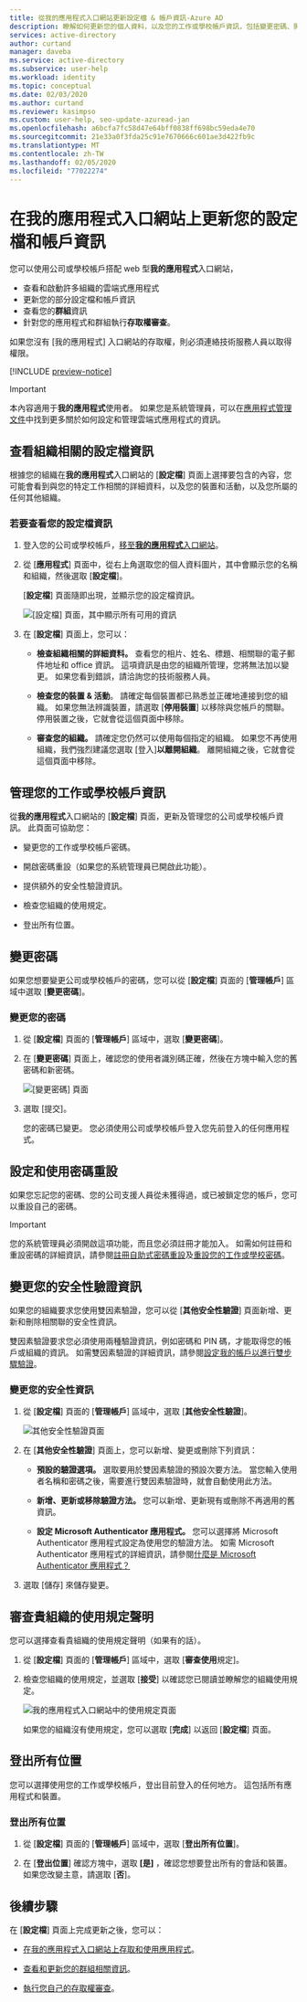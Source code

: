 ```yaml
---
title: 從我的應用程式入口網站更新設定檔 & 帳戶資訊-Azure AD
description: 瞭解如何更新您的個人資料，以及您的工作或學校帳戶資訊，包括變更密碼、開啟密碼重設、更新安全性驗證方法、查看貴組織的使用規定聲明，以及登出您已使用工作或學校帳戶登入的任何位置。
services: active-directory
author: curtand
manager: daveba
ms.service: active-directory
ms.subservice: user-help
ms.workload: identity
ms.topic: conceptual
ms.date: 02/03/2020
ms.author: curtand
ms.reviewer: kasimpso
ms.custom: user-help, seo-update-azuread-jan
ms.openlocfilehash: a6bcfa7fc58d47e64bff0838ff698bc59eda4e70
ms.sourcegitcommit: 21e33a0f3fda25c91e7670666c601ae3d422fb9c
ms.translationtype: MT
ms.contentlocale: zh-TW
ms.lasthandoff: 02/05/2020
ms.locfileid: "77022274"
---
```

# <a name="update-your-profile-and-account-information-on-the-my-apps-portal"></a>在我的應用程式入口網站上更新您的設定檔和帳戶資訊

您可以使用公司或學校帳戶搭配 web 型**我的應用程式**入口網站， 

- 查看和啟動許多組織的雲端式應用程式
- 更新您的部分設定檔和帳戶資訊
- 查看您的**群組**資訊
- 針對您的應用程式和群組執行**存取權審查**。 

如果您沒有 [我的應用程式] 入口網站的存取權，則必須連絡技術服務人員以取得權限。

[!INCLUDE [preview-notice](../../../includes/active-directory-end-user-my-apps-portal.md)]

> [!Important]
> 本內容適用于**我的應用程式**使用者。 如果您是系統管理員，可以在[應用程式管理文件](https://docs.microsoft.com/azure/active-directory/manage-apps)中找到更多關於如何設定和管理雲端式應用程式的資訊。

## <a name="view-your-organization-related-profile-information"></a>查看組織相關的設定檔資訊

根據您的組織在**我的應用程式**入口網站的 [**設定檔**] 頁面上選擇要包含的內容，您可能會看到與您的特定工作相關的詳細資料，以及您的裝置和活動，以及您所屬的任何其他組織。

### <a name="to-view-your-profile-information"></a>若要查看您的設定檔資訊

1. 登入您的公司或學校帳戶，[移至**我的應用程式**入口網站](my-apps-portal-end-user-access.md)。

2. 從 [**應用程式**] 頁面中，從右上角選取您的個人資料圖片，其中會顯示您的名稱和組織，然後選取 [**設定檔**]。

    [**設定檔**] 頁面隨即出現，並顯示您的設定檔資訊。

    ![[設定檔] 頁面，其中顯示所有可用的資訊](media/my-apps-portal/my-apps-portal-profile-page.png)

3. 在 [**設定檔**] 頁面上，您可以：

    - **檢查組織相關的詳細資料。** 查看您的相片、姓名、標題、相關聯的電子郵件地址和 office 資訊。 這項資訊是由您的組織所管理，您將無法加以變更。 如果您看到錯誤，請洽詢您的技術服務人員。

    - **檢查您的裝置 & 活動**。 請確定每個裝置都已熟悉並正確地連接到您的組織。 如果您無法辨識裝置，請選取 [**停用裝置**] 以移除與您帳戶的關聯。 停用裝置之後，它就會從這個頁面中移除。

    - **審查您的組織。** 請確定您仍然可以使用每個指定的組織。 如果您不再使用組織，我們強烈建議您選取 [登入]**以離開組織**。 離開組織之後，它就會從這個頁面中移除。

## <a name="manage-your-work-or-school-account-information"></a>管理您的工作或學校帳戶資訊

從**我的應用程式**入口網站的 [**設定檔**] 頁面，更新及管理您的公司或學校帳戶資訊。 此頁面可協助您：

- 變更您的工作或學校帳戶密碼。

- 開啟密碼重設（如果您的系統管理員已開啟此功能）。

- 提供額外的安全性驗證資訊。

- 檢查您組織的使用規定。

- 登出所有位置。

## <a name="change-your-password"></a>變更密碼

如果您想要變更公司或學校帳戶的密碼，您可以從 [**設定檔**] 頁面的 [**管理帳戶**] 區域中選取 [**變更密碼**]。

### <a name="to-change-your-password"></a>變更您的密碼

1. 從 [**設定檔**] 頁面的 [**管理帳戶**] 區域中，選取 [**變更密碼**]。

2. 在 [**變更密碼**] 頁面上，確認您的使用者識別碼正確，然後在方塊中輸入您的舊密碼和新密碼。

    ![[變更密碼] 頁面](media/my-apps-portal/my-apps-portal-change-password-page.png)

3. 選取 [提交]。

    您的密碼已變更。 您必須使用公司或學校帳戶登入您先前登入的任何應用程式。

## <a name="set-up-and-use-password-reset"></a>設定和使用密碼重設

如果您忘記您的密碼、您的公司支援人員從未獲得過，或已被鎖定您的帳戶，您可以重設自己的密碼。

>[!Important]
>您的系統管理員必須開啟這項功能，而且您必須註冊才能加入。 如需如何註冊和重設密碼的詳細資訊，請參閱[註冊自助式密碼重設](active-directory-passwords-reset-register.md)及[重設您的工作或學校密碼](active-directory-passwords-update-your-own-password.md)。

## <a name="change-your-security-verification-information"></a>變更您的安全性驗證資訊

如果您的組織要求您使用雙因素驗證，您可以從 [**其他安全性驗證**] 頁面新增、更新和刪除相關聯的安全性資訊。

雙因素驗證要求您必須使用兩種驗證資訊，例如密碼和 PIN 碼，才能取得您的帳戶或組織的資訊。 如需雙因素驗證的詳細資訊，請參閱[設定我的帳戶以進行雙步驟驗證](multi-factor-authentication-end-user-first-time.md)。

### <a name="to-change-your-security-information"></a>變更您的安全性資訊

1. 從 [**設定檔**] 頁面的 [**管理帳戶**] 區域中，選取 [**其他安全性驗證**]。

    ![其他安全性驗證頁面](media/my-apps-portal/my-apps-portal-additional-verification-page.png)

2. 在 [**其他安全性驗證**] 頁面上，您可以新增、變更或刪除下列資訊：

    - **預設的驗證選項。** 選取要用於雙因素驗證的預設次要方法。 當您輸入使用者名稱和密碼之後，需要進行雙因素驗證時，就會自動使用此方法。

    - **新增、更新或移除驗證方法。** 您可以新增、更新現有或刪除不再適用的舊資訊。

    - **設定 Microsoft Authenticator 應用程式。** 您可以選擇將 Microsoft Authenticator 應用程式設定為使用您的驗證方法。 如需 Microsoft Authenticator 應用程式的詳細資訊，請參閱[什麼是 Microsoft Authenticator 應用程式？](user-help-auth-app-overview.md)

3. 選取 [儲存] 來儲存變更。

## <a name="review-your-organizations-terms-of-use-statement"></a>審查貴組織的使用規定聲明

您可以選擇查看貴組織的使用規定聲明（如果有的話）。

1. 從 [**設定檔**] 頁面的 [**管理帳戶**] 區域中，選取 [**審查使用**規定]。

2. 檢查您組織的使用規定，並選取 [**接受**] 以確認您已閱讀並瞭解您的組織使用規定。

    ![我的應用程式入口網站中的使用規定頁面](media/my-apps-portal/my-apps-portal-tou-page.png)

    如果您的組織沒有使用規定，您可以選取 [**完成**] 以返回 [**設定檔**] 頁面。

## <a name="sign-out-of-everywhere"></a>登出所有位置

您可以選擇使用您的工作或學校帳戶，登出目前登入的任何地方。 這包括所有應用程式和裝置。

### <a name="to-sign-out-of-everywhere"></a>登出所有位置

1. 從 [**設定檔**] 頁面的 [**管理帳戶**] 區域中，選取 [**登出所有位置**]。

2. 在 [**登出位置**] 確認方塊中，選取 **[是]** ，確認您想要登出所有的會話和裝置。 如果您改變主意，請選取 [**否**]。

## <a name="next-steps"></a>後續步驟

在 [**設定檔**] 頁面上完成更新之後，您可以：

- [在我的應用程式入口網站上存取和使用應用程式](my-apps-portal-end-user-access.md)。

- [查看和更新您的群組相關資訊](my-apps-portal-end-user-groups.md)。

- [執行您自己的存取權審查](my-apps-portal-end-user-access-reviews.md)。
